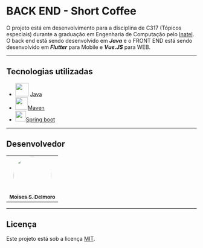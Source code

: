 # BACK END - Short Coffee
O projeto está em desenvolvimento para a disciplina de C317 (Tópicos especiais) durante a graduação em Engenharia de Computação pelo [Inatel](https://inatel.br/home/). O back end está sendo desenvolvido em ***Java*** e o FRONT END está sendo desenvolvido em ***Flutter*** para Mobile e ***Vue.JS*** para WEB.

---
## Tecnologias utilizadas
* <img height="35" src="https://seeklogo.com/images/J/java-logo-7F8B35BAB3-seeklogo.com.png"/> [Java](https://www.java.com/pt-BR/)
* <img height="33" src="https://www.felypeganzert.com/img/knowledges/maven.png"/>[Maven](https://maven.apache.org/)
* <img height="28" src="https://miro.medium.com/max/856/1*O68LbDvD5Dcsnez73M7v4Q.png"/>[Spring boot](https://spring.io/projects/spring-boot)
---

## Desenvolvedor

<table>
  <tr>   
    <td align="center"><a href="https://github.com/MoisesSDelmoro"><img style="border-radius: 50%;" src="https://user-images.githubusercontent.com/57488202/118156313-97301b00-b3ef-11eb-830a-44b583304a2b.png" width="100px;" alt=""/><br /><sub><b>Moises S. Delmoro</b></sub></a></td>  
  </tr>
</table>

---

##  Licença

Este projeto está sob a licença [MIT](./LICENSE).

